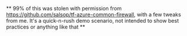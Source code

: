 ** 99% of this was stolen with permission from https://github.com/salsop/tf-azure-common-firewall, with a few tweaks from me. It's a quick-n-rush demo scenario, not intended to show best practices or anything like that **
